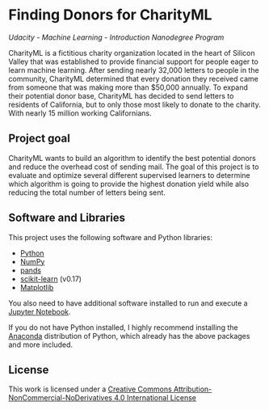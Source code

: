 # Finding Donors for CharityML
*Udacity - Machine Learning - Introduction Nanodegree Program*

CharityML is a fictitious charity organization located in the heart of Silicon Valley that was established to provide financial support for people eager to learn machine learning. After sending nearly 32,000 letters to people in the community, CharityML determined that every donation they received came from someone that was making more than $50,000 annually. To expand their potential donor base, CharityML has decided to send letters to residents of California, but to only those most likely to donate to the charity. With nearly 15 million working Californians.

## Project goal

CharityML wants to build an algorithm to identify the best potential donors and reduce the overhead cost of sending mail. The goal of this project is to evaluate and optimize several different supervised learners to determine which algorithm is going to provide the highest donation yield while also reducing the total number of letters being sent.

## Software and Libraries

This project uses the following software and Python libraries:

* [Python](https://www.python.org/downloads/release/python-364/)
* [NumPy](http://www.numpy.org/)
* [pands](https://pandas.pydata.org/)
* [scikit-learn](https://scikit-learn.org/0.17/install.html) (v0.17)
* [Matplotlib](https://matplotlib.org/)

You also need to have additional software installed to run and execute a [Jupyter Notebook](http://ipython.org/notebook.html).

If you do not have Python installed, I highly recommend installing the [Anaconda](https://www.anaconda.com/distribution/) distribution of Python, which already has the above packages and more included.

## License

This work is licensed under a [Creative Commons Attribution-NonCommercial-NoDerivatives 4.0 International License](https://creativecommons.org/licenses/by-nc-nd/4.0/)
